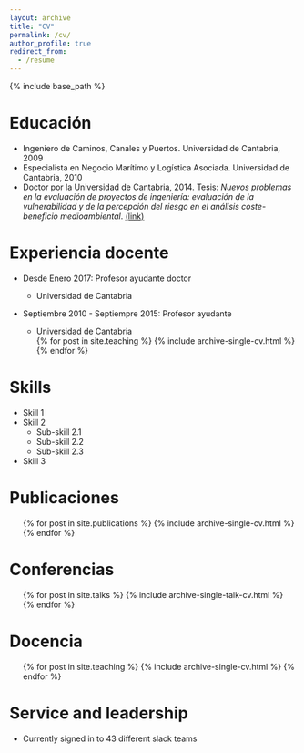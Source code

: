 ```yaml
---
layout: archive
title: "CV"
permalink: /cv/
author_profile: true
redirect_from:
  - /resume
---
```


{% include base_path %}

Educación
======
* Ingeniero de Caminos, Canales y Puertos. Universidad de Cantabria, 2009
* Especialista en Negocio Marítimo y Logística Asociada. Universidad de Cantabria, 2010
* Doctor por la Universidad de Cantabria, 2014. Tesis: *Nuevos problemas en la evaluación de proyectos de ingeniería: evaluación de la vulnerabilidad y de la percepción del riesgo en el análisis coste-beneficio medioambiental*. [(link)](https://repositorio.unican.es/xmlui/handle/10902/5842)

Experiencia docente
======
* Desde Enero 2017: Profesor ayudante doctor
  * Universidad de Cantabria

* Septiembre 2010 - Septiempre 2015: Profesor ayudante
  * Universidad de Cantabria
 
  <ul>{% for post in site.teaching %}
    {% include archive-single-cv.html %}
  {% endfor %}</ul>
  
Skills
======
* Skill 1
* Skill 2
  * Sub-skill 2.1
  * Sub-skill 2.2
  * Sub-skill 2.3
* Skill 3

Publicaciones
======
  <ul>{% for post in site.publications %}
    {% include archive-single-cv.html %}
  {% endfor %}</ul>
  
Conferencias
======
  <ul>{% for post in site.talks %}
    {% include archive-single-talk-cv.html %}
  {% endfor %}</ul>
  
Docencia
======
  <ul>{% for post in site.teaching %}
    {% include archive-single-cv.html %}
  {% endfor %}</ul>
  
Service and leadership
======
* Currently signed in to 43 different slack teams
